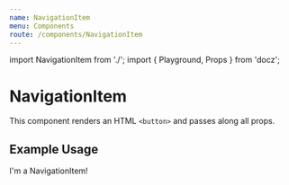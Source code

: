 ```yaml
---
name: NavigationItem
menu: Components
route: /components/NavigationItem
---
```


import NavigationItem from './';
import { Playground, Props } from 'docz';

# NavigationItem

This component renders an HTML `<button>` and passes along all props.

<Props of={NavigationItem} />

## Example Usage

<Playground>
	<NavigationItem>I'm a NavigationItem!</NavigationItem>
</Playground>

